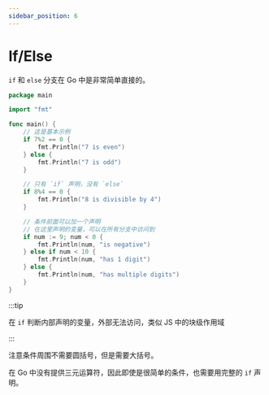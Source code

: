 ```yaml
---
sidebar_position: 6
---
```


# If/Else

`if` 和 `else` 分支在 Go 中是非常简单直接的。

```go
package main

import "fmt"

func main() {
	// 这是基本示例
	if 7%2 == 0 {
		fmt.Println("7 is even")
	} else {
		fmt.Println("7 is odd")
	}

	// 只有 `if` 声明，没有 `else`
	if 8%4 == 0 {
		fmt.Println("8 is divisible by 4")
	}

	// 条件前面可以加一个声明
	// 在这里声明的变量，可以在所有分支中访问到
	if num := 9; num < 0 {
		fmt.Println(num, "is negative")
	} else if num < 10 {
		fmt.Println(num, "has 1 digit")
	} else {
		fmt.Println(num, "has multiple digits")
	}
}
```

:::tip

在 `if` 判断内部声明的变量，外部无法访问，类似 JS 中的块级作用域

:::

注意条件周围不需要圆括号，但是需要大括号。

在 Go 中没有提供三元运算符，因此即使是很简单的条件，也需要用完整的 `if` 声明。